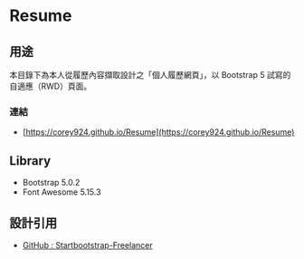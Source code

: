 Resume
=================

## 用途

本目錄下為本人從履歷內容擷取設計之「個人履歷網頁」，以 Bootstrap 5 試寫的自適應（RWD）頁面。

### 連結
* [https://corey924.github.io/Resume](https://corey924.github.io/Resume)


## Library

* Bootstrap 5.0.2
* Font Awesome 5.15.3


## 設計引用

* [GitHub : Startbootstrap-Freelancer](https://github.com/BlackrockDigital/startbootstrap-freelancer)

